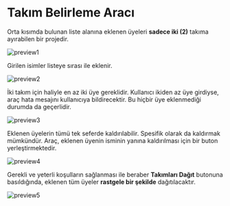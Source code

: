 # Takım Belirleme Aracı

Orta kısımda bulunan liste alanına eklenen üyeleri **sadece iki (2)** takıma ayırabilen bir projedir.

![preview1](https://github.com/gorkemguder/takim-belirleme-araci/assets/117344704/e43af356-ee8c-4dfd-9212-0f6bc18b6672)

Girilen isimler listeye sırası ile eklenir.

![preview2](https://github.com/gorkemguder/takim-belirleme-araci/assets/117344704/c8b6031b-8034-44cd-82f2-3af2a92ae8a1)

İki takım için haliyle en az iki üye gereklidir. Kullanıcı ikiden az üye girdiyse, araç hata mesajını kullanıcıya bildirecektir. Bu hiçbir üye eklenmediği durumda da geçerlidir.

![preview3](https://github.com/gorkemguder/takim-belirleme-araci/assets/117344704/539d45f0-b81c-457a-93dc-fbcd34be7fa1)

Eklenen üyelerin tümü tek seferde kaldırılabilir. Spesifik olarak da kaldırmak mümkündür. Araç, eklenen üyenin isminin yanına kaldırılması için bir buton yerleştirmektedir.

![preview4](https://github.com/gorkemguder/takim-belirleme-araci/assets/117344704/cddcd26d-86f1-4fdf-8e24-5ef06ab64588)

Gerekli ve yeterli koşulların sağlanması ile beraber **Takımları Dağıt** butonuna basıldığında, eklenen tüm üyeler **rastgele bir şekilde** dağıtılacaktır.

![preview5](https://github.com/gorkemguder/takim-belirleme-araci/assets/117344704/96ffad5a-58a6-42d9-8182-11855069dcbd)
